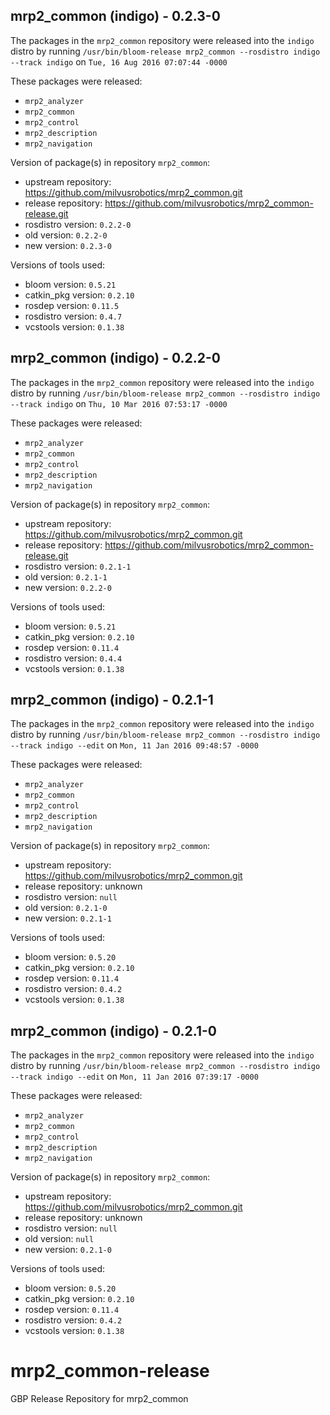 ## mrp2_common (indigo) - 0.2.3-0

The packages in the `mrp2_common` repository were released into the `indigo` distro by running `/usr/bin/bloom-release mrp2_common --rosdistro indigo --track indigo` on `Tue, 16 Aug 2016 07:07:44 -0000`

These packages were released:
- `mrp2_analyzer`
- `mrp2_common`
- `mrp2_control`
- `mrp2_description`
- `mrp2_navigation`

Version of package(s) in repository `mrp2_common`:

- upstream repository: https://github.com/milvusrobotics/mrp2_common.git
- release repository: https://github.com/milvusrobotics/mrp2_common-release.git
- rosdistro version: `0.2.2-0`
- old version: `0.2.2-0`
- new version: `0.2.3-0`

Versions of tools used:

- bloom version: `0.5.21`
- catkin_pkg version: `0.2.10`
- rosdep version: `0.11.5`
- rosdistro version: `0.4.7`
- vcstools version: `0.1.38`


## mrp2_common (indigo) - 0.2.2-0

The packages in the `mrp2_common` repository were released into the `indigo` distro by running `/usr/bin/bloom-release mrp2_common --rosdistro indigo --track indigo` on `Thu, 10 Mar 2016 07:53:17 -0000`

These packages were released:
- `mrp2_analyzer`
- `mrp2_common`
- `mrp2_control`
- `mrp2_description`
- `mrp2_navigation`

Version of package(s) in repository `mrp2_common`:

- upstream repository: https://github.com/milvusrobotics/mrp2_common.git
- release repository: https://github.com/milvusrobotics/mrp2_common-release.git
- rosdistro version: `0.2.1-1`
- old version: `0.2.1-1`
- new version: `0.2.2-0`

Versions of tools used:

- bloom version: `0.5.21`
- catkin_pkg version: `0.2.10`
- rosdep version: `0.11.4`
- rosdistro version: `0.4.4`
- vcstools version: `0.1.38`


## mrp2_common (indigo) - 0.2.1-1

The packages in the `mrp2_common` repository were released into the `indigo` distro by running `/usr/bin/bloom-release mrp2_common --rosdistro indigo --track indigo --edit` on `Mon, 11 Jan 2016 09:48:57 -0000`

These packages were released:
- `mrp2_analyzer`
- `mrp2_common`
- `mrp2_control`
- `mrp2_description`
- `mrp2_navigation`

Version of package(s) in repository `mrp2_common`:
- upstream repository: https://github.com/milvusrobotics/mrp2_common.git
- release repository: unknown
- rosdistro version: `null`
- old version: `0.2.1-0`
- new version: `0.2.1-1`

Versions of tools used:
- bloom version: `0.5.20`
- catkin_pkg version: `0.2.10`
- rosdep version: `0.11.4`
- rosdistro version: `0.4.2`
- vcstools version: `0.1.38`


## mrp2_common (indigo) - 0.2.1-0

The packages in the `mrp2_common` repository were released into the `indigo` distro by running `/usr/bin/bloom-release mrp2_common --rosdistro indigo --track indigo --edit` on `Mon, 11 Jan 2016 07:39:17 -0000`

These packages were released:
- `mrp2_analyzer`
- `mrp2_common`
- `mrp2_control`
- `mrp2_description`
- `mrp2_navigation`

Version of package(s) in repository `mrp2_common`:
- upstream repository: https://github.com/milvusrobotics/mrp2_common.git
- release repository: unknown
- rosdistro version: `null`
- old version: `null`
- new version: `0.2.1-0`

Versions of tools used:
- bloom version: `0.5.20`
- catkin_pkg version: `0.2.10`
- rosdep version: `0.11.4`
- rosdistro version: `0.4.2`
- vcstools version: `0.1.38`


# mrp2_common-release
GBP Release Repository for mrp2_common

